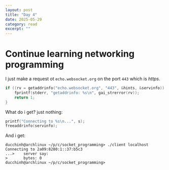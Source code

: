 ```yaml
---
layout: post
title: "Day 4"
date: 2025-05-29
category: read
excerpt: ""
---
```


# Continue learning networking programming


I just make a request ot `echo.websocket.org` on the port `443` which is *https*.


```c
if ((rv = getaddrinfo("echo.websocket.org", "443", &hints, &servinfo)) != 0) {
    fprintf(stderr, "getaddrinfo: %s\n", gai_strerror(rv));
    return 1;
}
```

What do i get? just nothing: 

```c
printf("Connecting to %s\n...", s);
freeaddrinfo(servinfo);
```

And i get:


```
ducchinh@archlinux ~/p/c/socket_programming> ./client localhost
Connecting to 2a09:8280:1::37:b5c3
...>    server say:
>       bytes: 0
ducchinh@archlinux ~/p/c/socket_programming>
```



